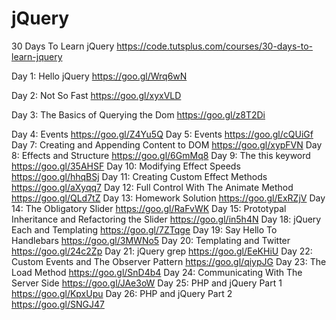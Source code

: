 # jQuery
30 Days To Learn jQuery
https://code.tutsplus.com/courses/30-days-to-learn-jquery

Day 1: Hello jQuery https://goo.gl/Wrq6wN

Day 2: Not So Fast https://goo.gl/xyxVLD

Day 3: The Basics of Querying the Dom https://goo.gl/z8T2Di

Day 4: Events https://goo.gl/Z4Yu5Q
Day 5: Events https://goo.gl/cQUiGf
Day 7: Creating and Appending Content to DOM https://goo.gl/xypFVN
Day 8: Effects and Structure https://goo.gl/6GmMq8
Day 9: The this keyword https://goo.gl/35AHSF
Day 10: Modifying Effect Speeds https://goo.gl/hhqBSj
Day 11: Creating Custom Effect Methods https://goo.gl/aXyqq7
Day 12: Full Control With The Animate Method https://goo.gl/QLd7tZ
Day 13: Homework Solution https://goo.gl/ExRZjV
Day 14: The Obligatory Slider https://goo.gl/RaFvWK
Day 15: Prototypal Inheritance and Refactoring the Slider https://goo.gl/in5h4N
Day 18: jQuery Each and Templating https://goo.gl/7ZTqge
Day 19: Say Hello To Handlebars https://goo.gl/3MWNo5
Day 20: Templating and Twitter https://goo.gl/24c2Zp
Day 21: jQuery grep https://goo.gl/EeKHiU
Day 22: Custom Events and The Observer Pattern https://goo.gl/qiypJG
Day 23: The Load Method https://goo.gl/SnD4b4
Day 24: Communicating With The Server Side https://goo.gl/JAe3oW
Day 25: PHP and jQuery Part 1 https://goo.gl/KpxUpu
Day 26: PHP and jQuery Part 2 https://goo.gl/SNGJ47
